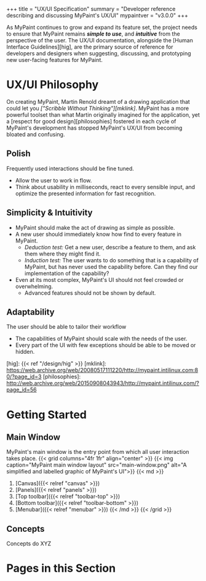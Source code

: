+++
title = "UX/UI Specification"
summary = "Developer reference describing and discussing MyPaint's UX/UI"
mypaintver = "v3.0.0"
+++

As MyPaint continues to grow and expand its feature set, the project needs to
ensure that MyPaint remains ***simple to use***, and ***intuitive*** from the perspective of
the user. The UX/UI documentation, alongside the [Human Interface Guidelines][hig],
are the primary source of reference for developers and designers when suggesting,
discussing, and prototyping new user-facing features for MyPaint.

# UX/UI Philosophy
On creating MyPaint, Martin Renold dreamt of a drawing application that could let you
*["Scribble Without Thinking"][mklink]*.
MyPaint has a more powerful toolset than what Martin originally imagined
for the application, yet a [respect for good design][philosophies] fostered in each
cycle of MyPaint's development has stopped MyPaint's UX/UI from becoming bloated and confusing.

## Polish
Frequently used interactions should be fine tuned.
- Allow the user to work in flow.
- Think about usability in milliseconds, react to every sensible input, and
optimize the presented information for fast recognition.

## Simplicity & Intuitivity
- MyPaint should make the act of drawing as simple as possible.
- A new user should immediately know how find to every feature in MyPaint.
    - *Deduction test:* Get a new user, describe a feature to them, and ask
them where they might find it.
    - *Induction test:* The user wants to do something that is a capability of
MyPaint, but has never used the capability before. Can they find our implementation
of the capability?
- Even at its most complex, MyPaint's UI should not feel crowded or overwhelming.
    - Advanced features should not be shown by default.

[sourceYNP]: https://www.core77.com/posts/101787/

## Adaptability
The user should be able to tailor their workflow
- The capabilities of MyPaint should scale with the needs of the user.
- Every part of the UI with few exceptions should be able to be moved or hidden.

[hig]: {{< ref "/design/hig" >}}
[mklink]: https://web.archive.org/web/20080517111220/http://mypaint.intilinux.com:80/?page_id=3
[philosophies]: http://web.archive.org/web/20150908043943/http://mypaint.intilinux.com/?page_id=56

# Getting Started
## Main Window
MyPaint's main window is the entry point from which all user interaction takes place.
{{< grid columns="4fr 1fr" align="center" >}}
{{< img caption="MyPaint main window layout" src="main-window.png" alt="A simplified and labelled graphic of MyPaint's UI">}}
{{< md >}}
1. [Canvas]({{< relref "canvas" >}})
2. [Panels]({{< relref "panels" >}})
3. [Top toolbar]({{< relref "toolbar-top" >}})
4. [Bottom toolbar]({{< relref "toolbar-bottom" >}})
5. [Menubar]({{< relref "menubar" >}})
{{< /md >}}
{{< /grid >}}
## Concepts
Concepts do XYZ

# Pages in this Section
